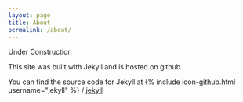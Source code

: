 ```yaml
---
layout: page
title: About
permalink: /about/
---
```


Under Construction

This site was built with Jekyll and is hosted on github.

You can find the source code for Jekyll at
{% include icon-github.html username="jekyll" %} /
[jekyll](https://github.com/jekyll/jekyll)
